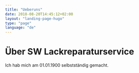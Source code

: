 ```yaml
---
title: "Ueberuns"
date: 2018-08-20T14:45:12+02:00
layout: "landing-page-hugo"
type: "page"
language: "de"
---
```



# Über SW Lackreparaturservice

Ich hab mich am 01.01.1900 selbstständig gemacht.


